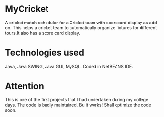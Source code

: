# MyCricket
A cricket match scheduler for a Cricket team with scorecard display as add-on. 
This helps a cricket team to automatically organize fixtures for different tours.It also has a score card display.

# Technologies used
Java, Java SWING, Java GUI, MySQL. Coded in NetBEANS IDE.

# Attention
This is one of the first projects that I had undertaken during  my college days. The code is badly maintained.
Bu it works! Shall optimize the code soon.

